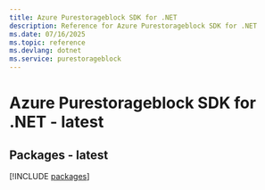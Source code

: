 ```yaml
---
title: Azure Purestorageblock SDK for .NET
description: Reference for Azure Purestorageblock SDK for .NET
ms.date: 07/16/2025
ms.topic: reference
ms.devlang: dotnet
ms.service: purestorageblock
---
```

# Azure Purestorageblock SDK for .NET - latest
## Packages - latest
[!INCLUDE [packages](purestorageblock-index.md)]